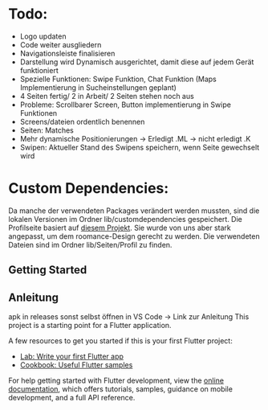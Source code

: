 # Todo:

- Logo updaten
- Code weiter ausgliedern
- Navigationsleiste finalisieren
- Darstellung wird Dynamisch ausgerichtet, damit diese auf jedem Gerät funktioniert
- Spezielle Funktionen: Swipe Funktion, Chat Funktion (Maps Implementierung in Sucheinstellungen geplant)
- 4 Seiten fertig/ 2 in Arbeit/ 2 Seiten stehen noch aus
- Probleme: Scrollbarer Screen, Button implementierung in Swipe Funktionen
- Screens/dateien ordentlich benennen
- Seiten: Matches
- Mehr dynamische Positionierungen -> Erledigt .ML -> nicht erledigt .K
- Swipen: Aktueller Stand des Swipens speichern, wenn Seite gewechselt wird

# Custom Dependencies:
Da manche der verwendeten Packages verändert werden mussten, 
sind die lokalen Versionen im Ordner lib/customdependencies gespeichert. 
Die Profilseite basiert auf [diesem Projekt](https://github.com/ilagazo/Flutter_UserProfile). Sie wurde von uns aber stark angepasst, um dem roomance-Design gerecht zu werden. Die verwendeten Dateien sind im Ordner lib/Seiten/Profil zu finden.

## Getting Started

## Anleitung
apk in releases
sonst selbst öffnen in VS Code -> Link zur Anleitung
This project is a starting point for a Flutter application.

A few resources to get you started if this is your first Flutter project:

- [Lab: Write your first Flutter app](https://docs.flutter.dev/get-started/codelab)
- [Cookbook: Useful Flutter samples](https://docs.flutter.dev/cookbook)

For help getting started with Flutter development, view the
[online documentation](https://docs.flutter.dev/), which offers tutorials,
samples, guidance on mobile development, and a full API reference.
